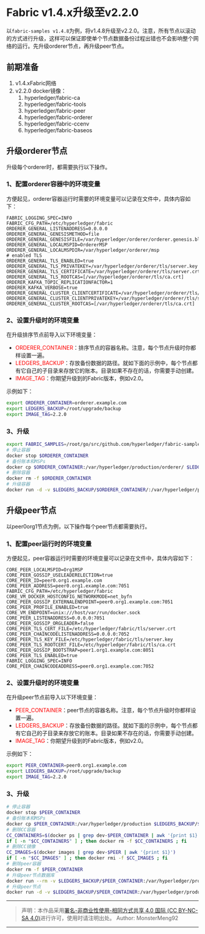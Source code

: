 # Fabric v1.4.x升级至v2.2.0  

以`fabric-samples v1.4.8`为例，将v1.4.8升级至v2.2.0。注意，所有节点以滚动的方式进行升级，这样可以保证即使单个节点数据备份过程出错也不会影响整个网络的运行。先升级orderer节点，再升级peer节点。

## 前期准备  

1. v1.4.xFabric网络
2. v2.2.0 docker镜像：
   1. hyperledger/fabric-ca
   2. hyperledger/fabric-tools
   3. hyperledger/fabric-peer
   4. hyperledger/fabric-orderer
   5. hyperledger/fabric-ccenv
   6. hyperledger/fabric-baseos  

## 升级orderer节点  

升级每个orderer时，都需要执行以下操作。

### 1、配置orderer容器中的环境变量  

方便起见，orderer容器运行时需要的环境变量可以记录在文件中，具体内容如下：  

```
FABRIC_LOGGING_SPEC=INFO
FABRIC_CFG_PATH=/etc/hyperledger/fabric
ORDERER_GENERAL_LISTENADDRESS=0.0.0.0
ORDERER_GENERAL_GENESISMETHOD=file
ORDERER_GENERAL_GENESISFILE=/var/hyperledger/orderer/orderer.genesis.block
ORDERER_GENERAL_LOCALMSPID=OrdererMSP
ORDERER_GENERAL_LOCALMSPDIR=/var/hyperledger/orderer/msp
# enabled TLS
ORDERER_GENERAL_TLS_ENABLED=true
ORDERER_GENERAL_TLS_PRIVATEKEY=/var/hyperledger/orderer/tls/server.key
ORDERER_GENERAL_TLS_CERTIFICATE=/var/hyperledger/orderer/tls/server.crt
ORDERER_GENERAL_TLS_ROOTCAS=[/var/hyperledger/orderer/tls/ca.crt]
ORDERER_KAFKA_TOPIC_REPLICATIONFACTOR=1
ORDERER_KAFKA_VERBOSE=true
ORDERER_GENERAL_CLUSTER_CLIENTCERTIFICATE=/var/hyperledger/orderer/tls/server.crt
ORDERER_GENERAL_CLUSTER_CLIENTPRIVATEKEY=/var/hyperledger/orderer/tls/server.key
ORDERER_GENERAL_CLUSTER_ROOTCAS=[/var/hyperledger/orderer/tls/ca.crt]
```  

### 2、设置升级时的环境变量  

在升级排序节点前导入以下环境变量：  

- <font color="red">ORDERER_CONTAINER</font>：排序节点的容器名称。注意，每个节点升级时你都样设置一遍。
- <font color="red">LEDGERS_BACKUP</font>：存放备份数据的路径。就如下面的示例中，每个节点都有它自己的子目录来存放它的账本。目录如果不存在的话，你需要手动创建。
- <font color="red">IMAGE_TAG</font>：你期望升级到的Fabric版本，例如v2.0。  

示例如下：  

```bash
export ORDERER_CONTAINER=orderer.example.com
export LEDGERS_BACKUP=/root/upgrade/backup
export IMAGE_TAG=2.2.0
```  

### 3、升级  

```bash
export FABRIC_SAMPLES=/root/go/src/github.com/hyperledger/fabric-samples/
# 停止容器
docker stop $ORDERER_CONTAINER
# 备份账本和MSPs
docker cp $ORDERER_CONTAINER:/var/hyperledger/production/orderer/ $LEDGERS_BACKUP/$ORDERER_CONTAINER
# 删除容器
docker rm -f $ORDERER_CONTAINER
# 升级容器
docker run -d -v $LEDGERS_BACKUP/$ORDERER_CONTAINER/:/var/hyperledger/production/orderer/ -v $FABRIC_SAMPLES/first-network/channel-artifacts/genesis.block:/var/hyperledger/orderer/orderer.genesis.block -v $FABRIC_SAMPLES/first-network/crypto-config/ordererOrganizations/example.com/orderers/orderer.example.com/msp:/var/hyperledger/orderer/msp -v $FABRIC_SAMPLES/first-network/crypto-config/ordererOrganizations/example.com/orderers/orderer.example.com/tls/:/var/hyperledger/orderer/tls  --env-file ./env_order.list  --net net_byfn --name $ORDERER_CONTAINER  -p 7050:7050 hyperledger/fabric-orderer:$IMAGE_TAG orderer  
```  

## 升级peer节点  

以peer0org1节点为例，以下操作每个peer节点都需要执行。  

### 1、配置peer运行时的环境变量  

方便起见，peer容器运行时需要的环境变量可以记录在文件中，具体内容如下：   

```
CORE_PEER_LOCALMSPID=Org1MSP
CORE_PEER_GOSSIP_USELEADERELECTION=true
CORE_PEER_ID=peer0.org1.example.com
CORE_PEER_ADDRESS=peer0.org1.example.com:7051
FABRIC_CFG_PATH=/etc/hyperledger/fabric
CORE_VM_DOCKER_HOSTCONFIG_NETWORKMODE=net_byfn
CORE_PEER_GOSSIP_EXTERNALENDPOINT=peer0.org1.example.com:7051
CORE_PEER_PROFILE_ENABLED=true
CORE_VM_ENDPOINT=unix:///host/var/run/docker.sock
CORE_PEER_LISTENADDRESS=0.0.0.0:7051
CORE_PEER_GOSSIP_ORGLEADER=false
CORE_PEER_TLS_CERT_FILE=/etc/hyperledger/fabric/tls/server.crt
CORE_PEER_CHAINCODELISTENADDRESS=0.0.0.0:7052
CORE_PEER_TLS_KEY_FILE=/etc/hyperledger/fabric/tls/server.key
CORE_PEER_TLS_ROOTCERT_FILE=/etc/hyperledger/fabric/tls/ca.crt
CORE_PEER_GOSSIP_BOOTSTRAP=peer1.org1.example.com:8051
CORE_PEER_TLS_ENABLED=true
FABRIC_LOGGING_SPEC=INFO
CORE_PEER_CHAINCODEADDRESS=peer0.org1.example.com:7052
```

### 2、设置升级时的环境变量  

在升级peer节点前导入以下环境变量：  

- <font color="red">PEER_CONTAINER</font>：peer节点的容器名称。注意，每个节点升级时你都样设置一遍。
- <font color="red">LEDGERS_BACKUP</font>：存放备份数据的路径。就如下面的示例中，每个节点都有它自己的子目录来存放它的账本。目录如果不存在的话，你需要手动创建。
- <font color="red">IMAGE_TAG</font>：你期望升级到的Fabric版本，例如v2.0。  

示例如下：  

```bash
export PEER_CONTAINER=peer0.org1.example.com
export LEDGERS_BACKUP=/root/upgrade/backup
export IMAGE_TAG=2.2.0
```  

### 3、升级  

```bash
# 停止容器
docker stop $PEER_CONTAINER
# 备份账本和MSPs
docker cp $PEER_CONTAINER:/var/hyperledger/production $LEDGERS_BACKUP/$PEER_CONTAINER
# 删除CC容器
CC_CONTAINERS=$(docker ps | grep dev-$PEER_CONTAINER | awk '{print $1}')
if [ -n "$CC_CONTAINERS" ] ; then docker rm -f $CC_CONTAINERS ; fi
# 删除CC镜像
CC_IMAGES=$(docker images | grep dev-$PEER | awk '{print $1}')
if [ -n "$CC_IMAGES" ] ; then docker rmi -f $CC_IMAGES ; fi
# 删除peer容器
docker rm -f $PEER_CONTAINER
# 升级peer节点数据库
docker run --rm -v $LEDGERS_BACKUP/$PEER_CONTAINER:/var/hyperledger/production/ -v /var/run/:/host/var/run/ -v $FABRIC_SAMPLES/first-network/crypto-config/peerOrganizations/org1.example.com/peers/peer0.org1.example.com/msp:/etc/hyperledger/fabric/msp -v $FABRIC_SAMPLES/first-network/crypto-config/peerOrganizations/org1.example.com/peers/peer0.org1.example.com/tls:/etc/hyperledger/fabric/tls -p 7051:7051 --env-file env_peer.list --net net_byfn --name $PEER_CONTAINER  hyperledger/fabric-peer:$IMAGE_TAG peer node upgrade-dbs
# 升级peer节点
docker run -d -v $LEDGERS_BACKUP/$PEER_CONTAINER:/var/hyperledger/production/ -v /var/run/:/host/var/run/ -v $FABRIC_SAMPLES/first-network/crypto-config/peerOrganizations/org1.example.com/peers/peer0.org1.example.com/msp:/etc/hyperledger/fabric/msp -v $FABRIC_SAMPLES/first-network/crypto-config/peerOrganizations/org1.example.com/peers/peer0.org1.example.com/tls:/etc/hyperledger/fabric/tls -p 7051:7051 --env-file env_peer.list --net net_byfn --name $PEER_CONTAINER  hyperledger/fabric-peer:$IMAGE_TAG peer node start
```  

---

> 声明：本作品采用[署名-非商业性使用-相同方式共享 4.0 国际 (CC BY-NC-SA 4.0)](https://creativecommons.org/licenses/by-nc-sa/4.0/deed.zh)进行许可，使用时请注明出处。 
> Author: MonsterMeng92

---